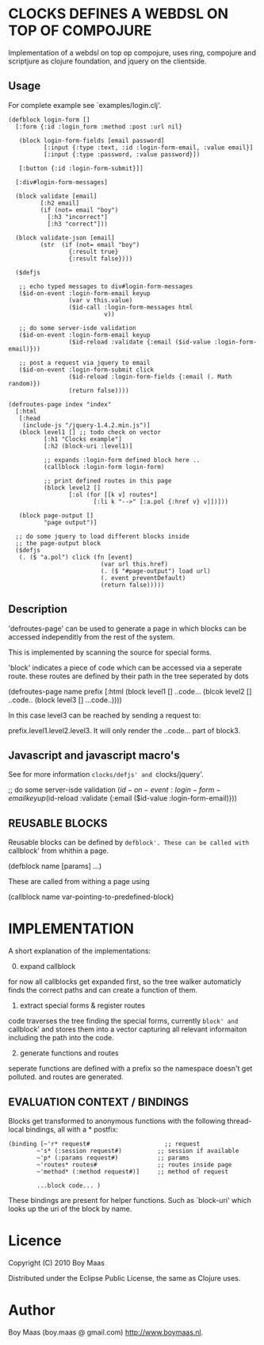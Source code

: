 # CLOCKS DEFINES A WEBDSL ON TOP OF COMPOJURE

Implementation of a webdsl on top op compojure, uses ring, compojure and scriptjure as
clojure foundation, and jquery on the clientside.

## Usage

For complete example see `examples/login.clj'.

    (defblock login-form [] 
      [:form {:id :login_form :method :post :url nil}

       (block login-form-fields [email password]
              [:input {:type :text, :id :login-form-email, :value email}]
              [:input {:type :password, :value password}])

       [:button {:id :login-form-submit}]] 

      [:div#login-form-messages]

      (block validate [email]
             [:h2 email]
             (if (not= email "boy")
               [:h3 "incorrect"]
               [:h3 "correct"]))

      (block validate-json [email]
             (str  (if (not= email "boy")
                     {:result true}
                     {:result false})))

      ($defjs

       ;; echo typed messages to div#login-form-messages
       ($id-on-event :login-form-email keyup
                     (var v this.value)
                     ($id-call :login-form-messages html
                               v))

       ;; do some server-isde validation
       ($id-on-event :login-form-email keyup
                     ($id-reload :validate {:email ($id-value :login-form-email)}))

       ;; post a request via jquery to email
       ($id-on-event :login-form-submit click 
                     ($id-reload :login-form-fields {:email (. Math random)})
                     (return false))))

    (defroutes-page index "index"
      [:html
       [:head
        (include-js "/jquery-1.4.2.min.js")]
       (block level1 [] ;; todo check on vector
              [:h1 "Clocks example"]
              [:h2 (block-uri :level1)]

              ;; expands :login-form defined block here ..
              (callblock :login-form login-form)

              ;; print defined routes in this page
              (block level2 []
                     [:ol (for [[k v] routes*]
                            [:li k "-->" [:a.pol {:href v} v]])]))

       (block page-output []
              "page output")]

      ;; do some jquery to load different blocks inside
      ;; the page-output block
      ($defjs
       (. ($ "a.pol") click (fn [event]
                              (var url this.href)
                              (. ($ "#page-output") load url)
                              (. event preventDefault)
                              (return false)))))

## Description

'defroutes-page' can be used to generate a page in which
blocks can be accessed independitly from the rest of the system.

This is implemented by scanning the source for special forms.

'block' indicates a piece of code which can be accessed via a seperate route.
these routes are defined by their path in the tree seperated by dots

(defroutes-page name prefix
    [:html (block level1 []
           ..code...
           (blcok level2 []
                  ..code..
                  (block level3 []
                         ...code..))))

In this case level3 can be reached by sending a request to:

prefix.level1.level2.level3. It will only render the ..code... part of block3.

## Javascript and javascript macro's

See for more information `clocks/defjs' and `clocks/jquery'.

   ;; do some server-isde validation
   ($id-on-event :login-form-email keyup
                 ($id-reload :validate {:email ($id-value :login-form-email)}))


## REUSABLE BLOCKS

Reusable blocks can be defined by `defblock'. These can be called with `callblock' from whithin
a page.

(defblock name [params] ...)

These are called from withing a page using 

(callblock name var-pointing-to-predefined-block)

# IMPLEMENTATION 

A short explanation of the implementations:

0. expand callblock

 for now all callblocks get expanded first, so the tree walker automaticly finds the correct
 paths and can create a function of them.

1. extract special forms & register routes

 code traverses the tree finding the special forms, currently `block' and `callblock'
 and stores them into a vector capturing all relevant informaiton including
 the path into the code.

2. generate functions and routes

 seperate functions are defined with a prefix so the namespace doesn't get polluted.
 and routes are generated.

## EVALUATION CONTEXT / BINDINGS

Blocks get transformed to anonymous functions with the following thread-local bindings, 
all with a * postfix: 

    (binding [~'r* request#                     ;; request
            ~'s* (:session request#)          ;; session if available
            ~'p* (:params request#)           ;; params
            ~'routes* routes#                 ;; routes inside page
            ~'method* (:method request#)]     ;; method of request

            ...block code... )

These bindings are present for helper functions. Such as `block-uri' which looks up
the uri of the block by name.

# Licence

Copyright (C) 2010 Boy Maas

Distributed under the Eclipse Public License, the same as Clojure uses. 

# Author

Boy Maas (boy.maas @ gmail.com) http://www.boymaas.nl.


